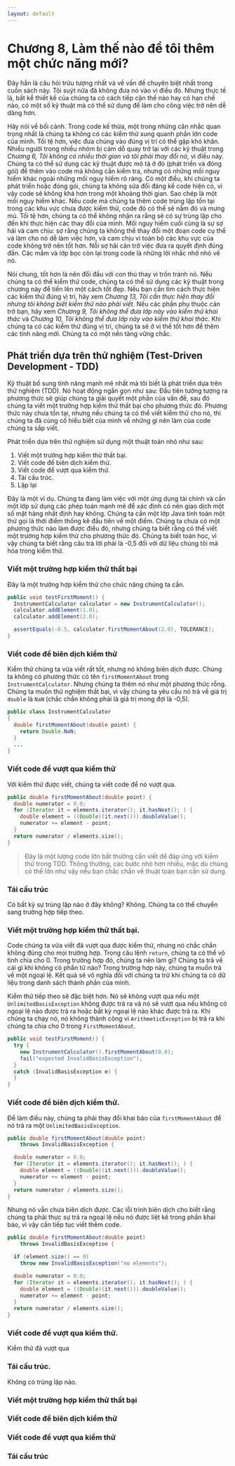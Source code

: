 ```yaml
---
layout: default
---
```


# Chương 8, Làm thế nào để tôi thêm một chức năng mới?

Đây hẳn là câu hỏi trừu tượng nhất và về vấn đề chuyên biệt nhất trong cuốn sách này. Tôi suýt nữa đã không đưa nó vào vì điều đó. Nhưng thực tế là, bất kể thiết kế của chúng ta có cách tiếp cận thế nào hay có hạn chế nào, có một số kỹ thuật mà có thể sử dụng để làm cho công việc trở nên dễ dàng hơn.

Hãy nói về bối cảnh. Trong code kế thừa, một trong những cân nhắc quan trọng nhất là chúng ta không có các kiểm thử xung quanh phần lớn code của mình. Tồi tệ hơn, việc đưa chúng vào đúng vị trí có thể gặp khó khăn. Nhiều người trong nhiều nhóm bị cám dỗ quay trở lại với các kỹ thuật trong _Chương 6, Tôi không có nhiều thời gian và tôi phải thay đổi nó_, vì điều này. Chúng ta có thể sử dụng các kỹ thuật được mô tả ở đó (phát triền và đóng gói) để thêm vào code mà không cần kiểm tra, nhưng có những mối nguy hiểm khác ngoài những mối nguy hiểm rõ ràng. Có một điều, khi chúng ta phát triển hoặc đóng gói, chúng ta không sửa đổi đáng kể code hiện có, vì vậy code sẽ không khá hơn trong một khoảng thời gian. Sao chép là một mối nguy hiểm khác. Nếu code mà chúng ta thêm code trùng lặp tồn tại trong các khu vực chưa được kiểm thử, code đó có thể sẽ nằm đó và mưng mủ. Tồi tệ hơn, chúng ta có thể không nhận ra rằng sẽ có sự trùng lặp cho đến khi thực hiện các thay đổi của mình. Mối nguy hiểm cuối cùng là sự sợ hãi và cam chịu: sợ rằng chúng ta không thể thay đổi một đoạn code cụ thể và làm cho nó dễ làm việc hơn, và cam chịu vì toàn bộ các khu vực của code không trở nên tốt hơn. Nỗi sợ hãi cản trở việc đưa ra quyết định đúng đắn. Các mầm và lớp bọc còn lại trong code là những lời nhắc nhở nhỏ về nó.

Nói chung, tốt hơn là nên đối đầu với con thú thay vì trốn tránh nó. Nếu chúng ta có thể kiểm thử code, chúng ta có thể sử dụng các kỹ thuật trong chương này để tiến lên một cách tốt đẹp. Nếu bạn cần tìm cách thực hiện các kiểm thử đúng vị trí, hãy xem _Chương 13, Tôi cần thực hiện thay đổi nhưng tôi không biết kiểm thử nào phải viết_. Nếu các phần phụ thuộc cản trở bạn, hãy xem _Chương 9, Tôi không thể đưa lớp này vào kiểm thử khai thác_ và _Chương 10, Tôi không thể đưa lớp này vào kiểm thử khai thác_. Khi chúng ta có các kiểm thử đúng vị trí, chúng ta sẽ ở vị thế tốt hơn để thêm các tính năng mới. Chúng ta có một nền tảng vững chắc.

## Phát triển dựa trên thử nghiệm (Test-Driven Development - TDD)

Kỹ thuật bổ sung tính năng mạnh mẽ nhất mà tôi biết là phát triển dựa trên thử nghiệm (TDD). Nó hoạt động ngắn gọn như sau: Đầu tiên tưởng tượng ra phương thức sẽ giúp chúng ta giải quyết một phần của vấn đề, sau đó chúng ta viết một trường hợp kiểm thử thất bại cho phương thức đó. Phương thức này chưa tồn tại, nhưng nếu chúng ta có thể viết kiểm thử cho nó, thì chúng ta đã củng cố hiểu biết của mình về những gì nên làm của code chúng ta sắp viết.

Phát triển dựa trên thử nghiệm sử dụng một thuật toán nhỏ như sau:
1. Viết một trường hợp kiểm thử thất bại.
2. Viết code để biên dịch kiểm thử.
3. Viết code để vượt qua kiểm thử.
4. Tái cấu trúc.
5. Lặp lại

Đây là một ví dụ. Chúng ta đang làm việc với một ứng dụng tài chính và cần một lớp sử dụng các phép toán mạnh mẽ để xác định có nên giao dịch một số mặt hàng nhất định hay không. Chúng ta cần một lớp Java tính toán một thứ gọi là thời điểm thống kê đầu tiên về một điểm. Chúng ta chưa có một phương thức nào làm được điều đó, nhưng chúng ta biết rằng có thể viết một trường hợp kiểm thử cho phương thức đó. Chúng ta biết toán học, vì vậy chúng ta biết rằng câu trả lời phải là -0,5 đối với dữ liệu chúng tôi mã hóa trong kiểm thử.

### Viết một trường hợp kiểm thử thất bại
Đây là một trường hợp kiểm thử cho chức năng chúng ta cần.

```java
public void testFirstMoment() {
  InstrumentCalculator calculator = new InstrumentCalculator();
  calculator.addElement(1.0);
  calculator.addElement(2.0);

  assertEquals(-0.5, calculator.firstMomentAbout(2.0), TOLERANCE);
}
```

### Viết code để biên dịch kiểm thử
Kiểm thử chúng ta vừa viết rất tốt, nhưng nó không biên dịch được. Chúng ta không có phương thức có tên `firstMomentAbout` trong `InstrumentCalculator`. Nhưng chúng ta thêm nó như một phương thức rỗng. Chúng ta muốn thử nghiệm thất bại, vì vậy chúng ta yêu cầu nó trả về giá trị `double` là `NaN` (chắc chắn không phải là giá trị mong đợi là -0,5).

```java
public class InstrumentCalculator
{
  double firstMomentAbout(double point) {
    return Double.NaN;
  }
  ...
}
```

### Viết code để vượt qua kiểm thử
Với kiểm thử được viết, chúng ta viết code để nó vượt qua.

```java
public double firstMomentAbout(double point) {
  double numerator = 0.0;
  for (Iterator it = elements.iterator(); it.hasNext(); ) {
    double element = ((Double)(it.next())).doubleValue();
    numerator += element - point;
  }
  return numerator / elements.size();
}
```

> Đây là một lượng code lớn bất thường cần viết để đáp ứng với kiểm thử trong TDD. Thông thường, các bước nhỏ hơn nhiều, mặc dù chúng có thể lớn như vậy nếu bạn chắc chắn về thuật toán bạn cần sử dụng.

### Tái cấu trúc
Có bất kỳ sự trùng lặp nào ở đây không? Không. Chúng ta có thể chuyển sang trường hợp tiếp theo.

### Viết một trường hợp kiểm thử thất bại.

Code chúng ta vừa viết đã vượt qua được kiểm thử, nhưng nó chắc chắn không đúng cho mọi trường hợp. Trong câu lệnh `return`, chúng ta có thể vô tình chia cho 0. Trong trường hợp đó, chúng ta nên làm gì? Chúng ta trả về cái gì khi không có phần tử nào? Trong trường hợp này, chúng ta muốn trả về một ngoại lệ. Kết quả sẽ vô nghĩa đối với chúng ta trừ khi chúng ta có dữ liệu trong danh sách thành phần của mình.

Kiểm thử tiếp theo sẽ đặc biệt hơn. Nó sẽ không vượt qua nếu một `UnlimitedBasisException` không được trả ra và nó sẽ vượt qua nếu không có ngoại lệ nào được trả ra hoặc bất kỳ ngoại lệ nào khác được trả ra. Khi chúng ta chạy nó, nó không thành công vì `ArithmeticException` bị trả ra khi chúng ta chia cho 0 trong `FirstMomentAbout`.

```java
public void testFirstMoment() {
  try {
    new InstrumentCalculator().firstMomentAbout(0.0);
    fail("expected InvalidBasisException");
  }
  catch (InvalidBasisException e) {
  }
}
```

### Viết code để biên dịch kiểm thử.

Để làm điều này, chúng ta phải thay đổi khai báo của `firstMomentAbout` để nó trả ra một `UnlimitedBasisException`.

```java
public double firstMomentAbout(double point)
    throws InvalidBasisException {

  double numerator = 0.0;
  for (Iterator it = elements.iterator(); it.hasNext(); ) {
    double element = ((Double)(it.next())).doubleValue();
    numerator += element - point;
  }
  return numerator / elements.size();
}
```

Nhưng nó vẫn chưa biên dịch được. Các lỗi trình biên dịch cho biết rằng chúng ta phải thực sự trả ra ngoại lệ nếu nó được liệt kê trong phần khai báo, vì vậy cần tiếp tục viết thêm code.

```java
public double firstMomentAbout(double point)
    throws InvalidBasisException {

  if (element.size() == 0)
    throw new InvalidBasisException("no elements");

  double numerator = 0.0;
  for (Iterator it = elements.iterator(); it.hasNext(); ) {
    double element = ((Double)(it.next())).doubleValue();
    numerator += element - point;
  }
  return numerator / elements.size();
}
```

### Viết code để vượt qua kiểm thử.
Kiểm thử đã vượt qua

### Tái cấu trúc.

Không có trùng lặp nào.

### Viết một trường hợp kiểm thử thất bại
### Viết code để biên dịch kiểm thử
### Viết code để vượt qua kiểm thử
### Tái cấu trúc
